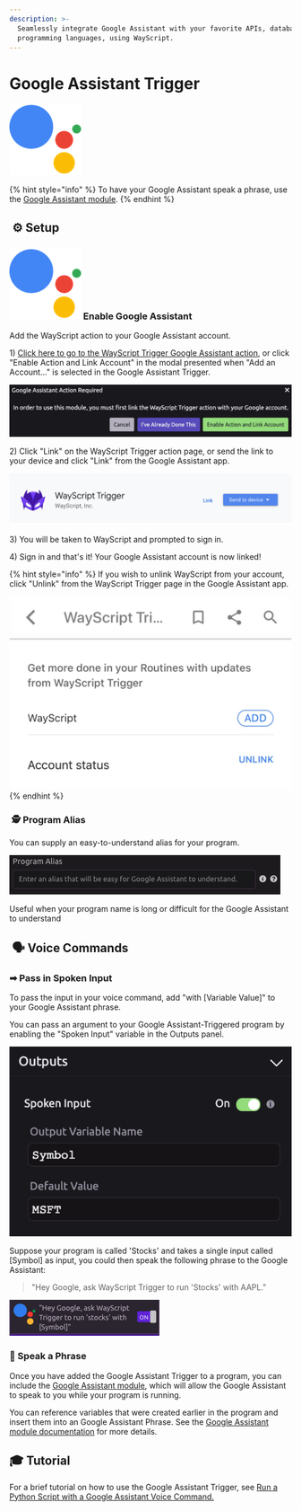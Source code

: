 ```yaml
---
description: >-
  Seamlessly integrate Google Assistant with your favorite APIs, databases, and
  programming languages, using WayScript.
---
```


# Google Assistant Trigger

![Run your script using a Google Assistant voice command.](../../.gitbook/assets/google_assistant.png)

{% hint style="info" %}
To have your Google Assistant speak a phrase, use the [Google Assistant module](../modules/google-assistant.md).‌
{% endhint %}

## ​ ⚙ Setup <a id="setup"></a>

### ​![](../../.gitbook/assets/google_assistant.png) Enable Google Assistant <a id="enable-google-assistant"></a>

Add the WayScript action to your Google Assistant account. 

1\) [Click here to go to the WayScript Trigger Google Assistant action](https://assistant.google.com/u/0/services/a/uid/000000dfb9940d69?hl=en-US&source=docs), or click "Enable Action and Link Account" in the modal presented when "Add an Account..." is selected in the Google Assistant Trigger.

![Click &quot;Enable Action and Link Account&quot;](../../.gitbook/assets/google_home_1.png)

2\) Click "Link" on the WayScript Trigger action page, or send the link to your device and click "Link" from the Google Assistant app.

![Click &quot;Link&quot; or &quot;Send to device&quot; and complete linking from your device](../../.gitbook/assets/screen-shot-2019-12-20-at-10.02.20-am.png)

3\) You will be taken to WayScript and prompted to sign in.

4\) Sign in and that's it! Your Google Assistant account is now linked!

{% hint style="info" %}
If you wish to unlink WayScript from your account, click "Unlink" from the WayScript Trigger page in the Google Assistant app.

![](../../.gitbook/assets/img_0889.jpeg) 
{% endhint %}

### ​ 🕵 Program Alias <a id="program-alias"></a>

You can supply an easy-to-understand alias for your program.

![](../../.gitbook/assets/screen-shot-2019-09-09-at-10.18.02-am.png)

Useful when your program name is long or difficult for the Google Assistant to understand‌

## ​ 🗣 Voice Commands <a id="voice-commands"></a>

### ​➡ Pass in Spoken Input <a id="pass-in-spoken-input"></a>

To pass the input in your voice command, add "with \[Variable Value\]" to your Google Assistant phrase.‌

You can pass an argument to your Google Assistant-Triggered program by enabling the "Spoken Input" variable in the Outputs panel.

![](../../.gitbook/assets/google_home_2.png)

Suppose your program is called 'Stocks' and takes a single input called \[Symbol\] as input, you could then speak the following phrase to the Google Assistant:

> "Hey Google, ask WayScript Trigger to run 'Stocks' with AAPL."

![](../../.gitbook/assets/screen-shot-2019-09-09-at-10.24.21-am.png)

### ​💬 Speak a Phrase <a id="speak-a-phrase"></a>

Once you have added the Google Assistant Trigger to a program, you can include the [Google Assistant module](../modules/google-assistant.md), which will allow the Google Assistant to speak to you while your program is running.‌

You can reference variables that were created earlier in the program and insert them into an Google Assistant Phrase. See the [Google Assistant module documentation](../modules/google-assistant.md) for more details.‌

## 🎓 Tutorial

For a brief tutorial on how to use the Google Assistant Trigger, see [Run a Python Script with a Google Assistant Voice Command.](https://wayscript.com/blog_entry/44)

